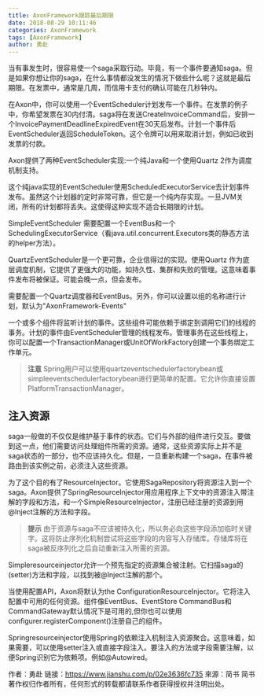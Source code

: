 ```yaml
---
title: AxonFramework跟踪最后期限
date: 2018-08-29 10:11:46
categories: AxonFramework
tags: [AxonFramework]
author: 勇赴
---
```


当有事发生时，很容易使一个saga采取行动。毕竟，有一个事件要通知saga。但是如果你想让你的saga，在什么事情都没发生的情况下做些什么呢？这就是最后期限。在发票中，通常是几周，而信用卡支付的确认可能在几秒钟内。

<!-- more -->

在Axon中，你可以使用一个EventScheduler计划发布一个事件。在发票的例子中，你希望发票在30内付清。saga将在发送CreateInvoiceCommand后，安排一个InvoicePaymentDeadlineExpiredEvent在30天后发布。计划一个事件后EventScheduler返回ScheduleToken。这个令牌可以用来取消计划，例如已收到发票的付款。

Axon提供了两种EventScheduler实现:一个纯Java和一个使用Quartz 2作为调度机制支持。

这个纯java实现的EventScheduler使用ScheduledExecutorService去计划事件发布。虽然这个计划器的定时非常可靠，但它是一个纯内存实现。一旦JVM关闭，所有的计划都将丢失。这使得这种实现不适合长期限的计划。

SimpleEventScheduler 需要配置一个EventBus和一个SchedulingExecutorService（看java.util.concurrent.Executors类的静态方法的helper方法）。

QuartzEventScheduler是一个更可靠，企业信得过的实现。使用Quartz 作为底层调度机制，它提供了更强大的功能，如持久性、集群和失败的管理。这意味着事件发布将被保证。可能会晚一点，但会发布。

需要配置一个Quartz调度器和EventBus。另外，你可以设置以组的名称进行计划，默认为"AxonFramework-Events"

一个或多个组件将监听计划的事件。这些组件可能依赖于绑定到调用它们的线程的事务。计划的事件由EventScheduler管理的线程发布。管理事务在这些线程上，你可以配置一个TransactionManager或UnitOfWorkFactory创建一个事务绑定工作单元。

><b>注意</b>
Spring用户可以使用quartzeventschedulerfactorybean或simpleeventschedulerfactorybean进行更简单的配置。它允许你直接设置PlatformTransactionManager。

## 注入资源
saga一般做的不仅仅是维护基于事件的状态。它们与外部的组件进行交互。要做到这一点，他们需要访问处理组件所需的资源。通常，这些资源实际上并不是saga状态的一部分，也不应该持久化。但是，一旦重新构建一个saga，在事件被路由到该实例之前，必须注入这些资源。

为了这个目的有了ResourceInjector。它使用SagaRepository将资源注入到一个saga。Axon提供了SpringResourceInjector用应用程序上下文中的资源注入带注解的字段和方法，和一个SimpleResourceInjector，注册已经注册的资源到用@Inject注解的方法和字段。

><b>提示</b>
由于资源与saga不应该被持久化，所以务必向这些字段添加临时关键字。这将防止序列化机制尝试将这些字段的内容写入存储库。存储库将在saga被反序列化之后自动重新注入所需的资源。

Simpleresourceinjector允许一个预先指定的资源集合被注射。它扫描saga的(setter)方法和字段，以找到被@Inject注解的那个。

当使用配置API，Axon将默认为the ConfigurationResourceInjector。它将注入配置中可用的任何资源。组件像EventBus、EventStore CommandBus和CommandGateway默认情况下是可用的,但你也可以使用configurer.registerComponent()注册自己的组件。

Springresourceinjector使用Spring的依赖注入机制注入资源聚合。这意味着，如果需要，可以使用setter注入或直接字段注入。要注入的方法或字段需要注解，以便Spring识别它为依赖项。例如@Autowired。

作者：勇赴
链接：https://www.jianshu.com/p/02e3636fc735
來源：简书
简书著作权归作者所有，任何形式的转载都请联系作者获得授权并注明出处。